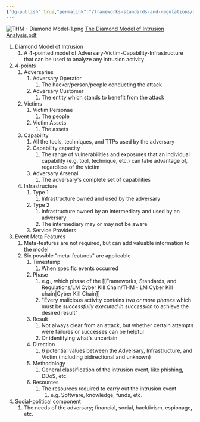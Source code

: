 ```yaml
---
{"dg-publish":true,"permalink":"/frameworks-standards-and-regulations/diamond-model/thm-diamond-model/","updated":"2024-02-18T16:25:46.000-08:00"}
---
```


![THM - Diamond Model-1.png](/img/user/Attachments/THM%20-%20Diamond%20Model-1.png)
[The Diamond Model of Intrusion Analysis.pdf](https://www.activeresponse.org/wp-content/uploads/2013/07/diamond.pdf)
1. Diamond Model of Intrusion
	1. A 4-pointed model of Adversary-Victim-Capability-Infrastructure that can be used to analyze any intrusion activity
2. 4-points
	1. Adversaries
		1. Adversary Operator
			1. The hacker/person/people conducting the attack
		2. Adversary Customer
			1. The entity which stands to benefit from the attack
	2. Victims
		1. Victim Personae
			1. The people
		2. Victim Assets
			1. The assets
	3. Capability
		1. All the tools, techniques, and TTPs used by the adversary
		2. Capability capacity
			1. The range of vulnerabilities and exposures that an individual capability (e.g. tool, technique, etc.) can take advantage of, regardless of the victim
		3. Adversary Arsenal
			1. The adversary's complete set of capabilities
	4. Infrastructure
		1. Type 1
			1. Infrastructure owned and used by the adversary
		2. Type 2
			1. Infrastructure owned by an intermediary and used by an adversary
			2. The intermediary may or may not be aware
		3. Service Providers
3. Event Meta Features
	1. Meta-features are not required, but can add valuable information to the model
	2. Six possible "meta-features" are applicable
		1. Timestamp
			1. When specific events occurred
		2. Phase
			1. e.g., which phase of the [[Frameworks, Standards, and Regulations/LM Cyber Kill Chain/THM - LM Cyber Kill chain\|Cyber Kill Chain]]
			2. "Every malicious activity contains *two or more phases* which must be *successfully executed in succession* to achieve the desired result"
		3. Result
			1. Not always clear from an attack, but whether certain attempts were failures or successes can be helpful
			2. Or identifying what's uncertain
		4. Direction
			1. 6 potential values between the Adversary, Infrastructure, and Victim (including bidirectional and unknown)
		5. Methodology
			1. General classification of the intrusion event, like phishing, DDoS, etc.
		6. Resources
			1. The resources required to carry out the intrusion event
				1. e.g. Software, knowledge, funds, etc.
4. Social-political component
	1. The needs of the adversary; financial, social, hacktivism, espionage, etc.

